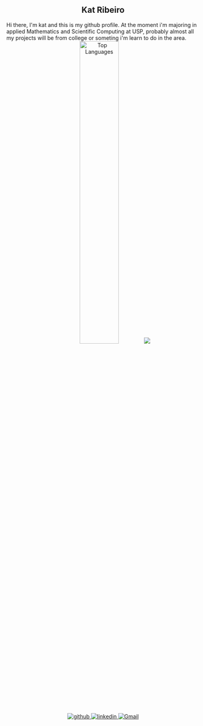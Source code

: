 ## <div align="center"> Kat Ribeiro 
<div>
Hi there, I'm kat and this is my github profile. At the moment i'm majoring in applied Mathematics and Scientific Computing at USP, probably almost all my projects will be from college or someting i'm learn to do in the area.
</div>



<div align="center">

  <img width="45%" src="https://github-readme-stats.vercel.app/api/top-langs/?username=krribeiro&layout=compact&bg_color=00000000&text_color=A9A9A9&title_color=D3D3D3&border_color=A9A9A9" alt="Top Languages">

<picture>
  <source
    srcset="https://github-readme-stats.vercel.app/api?username=k-rribeiro&show_icons=true&theme=dark"
    media="(prefers-color-scheme: dark)"
  />
  <source
    srcset="https://github-readme-stats.vercel.app/api?username=k-rribeiro&show_icons=true"
    media="(prefers-color-scheme: light), (prefers-color-scheme: no-preference)"
  />
  <img src="https://github-readme-stats.vercel.app/api?username=k-rribeiro&show_icons=true" />
</picture>


<div align="center">
<a href="https://github.com/k-rribeiro" target="_blank">
<img src=https://img.shields.io/badge/github-%2324292e.svg?&style=for-the-badge&logo=github&logoColor=white alt=github style="margin-bottom: 5px;" />
</a>
 
 <a href="https://www.linkedin.com/in/katlyn-ribeiro-96a32923a/" target="_blank">
<img src=https://img.shields.io/badge/linkedin-%231E77B5.svg?&style=for-the-badge&logo=linkedin&logoColor=white alt=linkedin style="margin-bottom: 5px;" />
</a>

<a href="mailto:katlynalmeida5@gmail.com" target="_blank">
    <img src="https://img.shields.io/badge/-Gmail-%23333?style=for-the-badge&logo=gmail&logoColor=white" alt="Gmail" style="margin-bottom: 5px;" />
  </a>

</div>  
